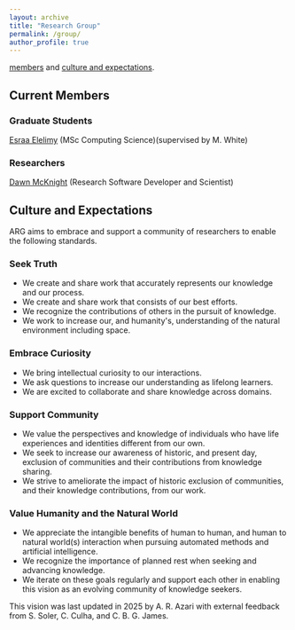 ```yaml
---
layout: archive
title: "Research Group"
permalink: /group/
author_profile: true
---
```


[members](#current-members) and [culture and expectations](#culture-and-expectations).

## Current Members

### Graduate Students

[Esraa Elelimy](https://esraaelelimy.github.io/) (MSc Computing Science)(supervised by M. White)

### Researchers

[Dawn McKnight](https://demcknight.com/) (Research Software Developer and Scientist)

## Culture and Expectations

ARG aims to embrace and support a community of researchers to enable the following standards. 

### Seek Truth
- We create and share work that accurately represents our knowledge and our process.
- We create and share work that consists of our best efforts.
- We recognize the contributions of others in the pursuit of knowledge. 
- We work to increase our, and humanity's, understanding of the natural environment including space.

### Embrace Curiosity
- We bring intellectual curiosity to our interactions.
- We ask questions to increase our understanding as lifelong learners. 
- We are excited to collaborate and share knowledge across domains.
 
### Support Community
- We value the perspectives and knowledge of individuals who have life experiences and identities different from our own.
- We seek to increase our awareness of historic, and present day, exclusion of communities and their contributions from knowledge sharing.
- We strive to ameliorate the impact of historic exclusion of communities, and their knowledge contributions, from our work.

### Value Humanity and the Natural World
- We appreciate the intangible benefits of human to human, and human to natural world(s) interaction when pursuing automated methods and artificial intelligence.
- We recognize the importance of planned rest when seeking and advancing knowledge. 
- We iterate on these goals regularly and support each other in enabling this vision as an evolving community of knowledge seekers.

This vision was last updated in 2025 by A. R. Azari with external feedback from S. Soler, C. Culha, and C. B. G. James.
